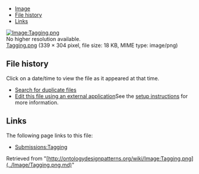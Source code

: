 * [Image](../Image/Tagging.png.md#file)
* [File history](../Image/Tagging.png.md#filehistory)
* [Links](../Image/Tagging.png.md#filelinks)

[![Image:Tagging.png](../../../images/0/00/Tagging.png)](../../../images/0/00/Tagging.png)  
No higher resolution available.  
[Tagging.png](../../../images/0/00/Tagging.png)‎ (339 × 304 pixel, file size: 18 KB, MIME type: image/png)

## File history

Click on a date/time to view the file as it appeared at that time.



  
* [Search for duplicate files](http://ontologydesignpatterns.org/wiki/Special:FileDuplicateSearch/Tagging.png "Special:FileDuplicateSearch/Tagging.png")
* [Edit this file using an external application](http://ontologydesignpatterns.org/wiki/index.php?title=Image:Tagging.png&action=edit&externaledit=true&mode=file "Image:Tagging.png")See the [setup instructions](http://www.mediawiki.org/wiki/Manual:External_editors "http://www.mediawiki.org/wiki/Manual:External_editors") for more information.

## Links



The following page links to this file:


* [Submissions:Tagging](../Submissions/Tagging.md "Submissions:Tagging")


Retrieved from "[http://ontologydesignpatterns.org/wiki/Image:Tagging.png](../Image/Tagging.png.md)"